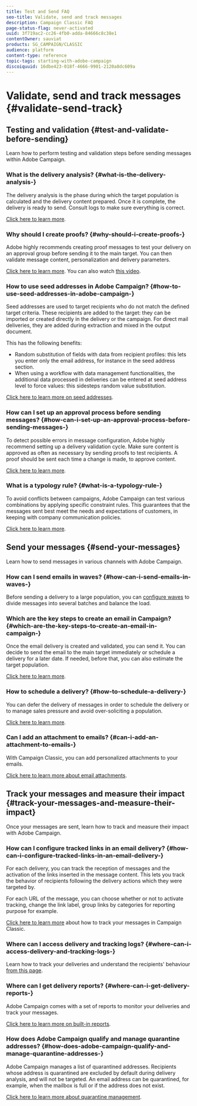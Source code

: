```yaml
---
title: Test and Send FAQ
seo-title: Validate, send and track messages
description: Campaign Classic FAQ
page-status-flag: never-activated
uuid: 3f719ac2-cc26-4fb0-adda-84666c8c38e1
contentOwner: sauviat
products: SG_CAMPAIGN/CLASSIC
audience: platform
content-type: reference
topic-tags: starting-with-adobe-campaign
discoiquuid: 16dbe423-018f-4666-9901-2120a8dc609a
---
```


# Validate, send and track messages {#validate-send-track}

## Testing and validation {#test-and-validate-before-sending}

Learn how to perform testing and validation steps before sending messages within Adobe Campaign.

### What is the delivery analysis? {#what-is-the-delivery-analysis-}

The delivery analysis is the phase during which the target population is calculated and the delivery content prepared. Once it is complete, the delivery is ready to send. Consult logs to make sure everything is correct.

[Click here to learn more](../../delivery/using/steps-validating-the-delivery.md).

### Why should I create proofs? {#why-should-i-create-proofs-}

Adobe highly recommends creating proof messages to test your delivery on an approval group before sending it to the main target. You can then validate message content, personalization and delivery parameters.

[Click here to learn more](../../delivery/using/steps-validating-the-delivery.md#sending-a-proof). You can also watch [this video](https://docs.adobe.com/content/help/en/campaign-learn/campaign-classic-tutorials/getting-started/managing-seed-and-proofs.html).

### How to use seed addresses in Adobe Campaign? {#how-to-use-seed-addresses-in-adobe-campaign-}

Seed addresses are used to target recipients who do not match the defined target criteria. These recipients are added to the target: they can be imported or created directly in the delivery or the campaign. For direct mail deliveries, they are added during extraction and mixed in the output document.

This has the following benefits:

* Random substitution of fields with data from recipient profiles: this lets you enter only the email address, for instance in the seed address section.
* When using a workflow with data management functionalities, the additional data processed in deliveries can be entered at seed address level to force values: this sidesteps random value substitution.

[Click here to learn more on seed addresses](../../delivery/using/about-seed-addresses.md).

### How can I set up an approval process before sending messages? {#how-can-i-set-up-an-approval-process-before-sending-messages-}

To detect possible errors in message configuration, Adobe highly recommend setting up a delivery validation cycle. Make sure content is approved as often as necessary by sending proofs to test recipients. A proof should be sent each time a change is made, to approve content.

[Click here to learn more](../../delivery/using/steps-validating-the-delivery.md#sending-a-proof).

### What is a typology rule? {#what-is-a-typology-rule-}

To avoid conflicts between campaigns, Adobe Campaign can test various combinations by applying specific constraint rules. This guarantees that the messages sent best meet the needs and expectations of customers, in keeping with company communication policies.

[Click here to learn more](../../campaign/using/about-campaign-typologies.md).

## Send your messages {#send-your-messages}

Learn how to send messages in various channels with Adobe Campaign.

### How can I send emails in waves? {#how-can-i-send-emails-in-waves-}

Before sending a delivery to a large population, you can [configure waves](../../delivery/using/steps-sending-the-delivery.md#sending-using-multiple-waves) to divide messages into several batches and balance the load.

### Which are the key steps to create an email in Campaign? {#which-are-the-key-steps-to-create-an-email-in-campaign-}

Once the email delivery is created and validated, you can send it. You can decide to send the email to the main target immediately or schedule a delivery for a later date. If needed, before that, you can also estimate the target population.

[Click here to learn more](../../delivery/using/steps-validating-the-delivery.md#sending-a-proof).

### How to schedule a delivery? {#how-to-schedule-a-delivery-}

You can defer the delivery of messages in order to schedule the delivery or to manage sales pressure and avoid over-soliciting a population.

[Click here to learn more](../../delivery/using/steps-sending-the-delivery.md#scheduling-the-delivery-sending).

### Can I add an attachment to emails? {#can-i-add-an-attachment-to-emails-}

With Campaign Classic, you can add personalized attachments to your emails.

[Click here to learn more about email attachments](../../delivery/using/attaching-files.md).

## Track your messages and measure their impact {#track-your-messages-and-measure-their-impact}

Once your messages are sent, learn how to track and measure their impact with Adobe Campaign.

### How can I configure tracked links in an email delivery? {#how-can-i-configure-tracked-links-in-an-email-delivery-}

For each delivery, you can track the reception of messages and the activation of the links inserted in the message content. This lets you track the behavior of recipients following the delivery actions which they were targeted by.

For each URL of the message, you can choose whether or not to activate tracking, change the link label, group links by categories for reporting purpose for example.

[Click here to learn more](../../delivery/using/about-message-tracking.md) about how to track your messages in Campaign Classic.

### Where can I access delivery and tracking logs? {#where-can-i-access-delivery-and-tracking-logs-}

Learn how to track your deliveries and understand the recipients' behaviour [from this page](../../delivery/using/monitoring-a-delivery.md).

### Where can I get delivery reports? {#where-can-i-get-delivery-reports-}

Adobe Campaign comes with a set of reports to monitor your deliveries and track your messages.

[Click here to learn more on built-in reports](../../reporting/using/delivery-reports.md).

### How does Adobe Campaign qualify and manage quarantine addresses? {#how-does-adobe-campaign-qualify-and-manage-quarantine-addresses-}

Adobe Campaign manages a list of quarantined addresses. Recipients whose address is quarantined are excluded by default during delivery analysis, and will not be targeted. An email address can be quarantined, for example, when the mailbox is full or if the address does not exist.

[Click here to learn more about quarantine management](../../delivery/using/understanding-quarantine-management.md).
